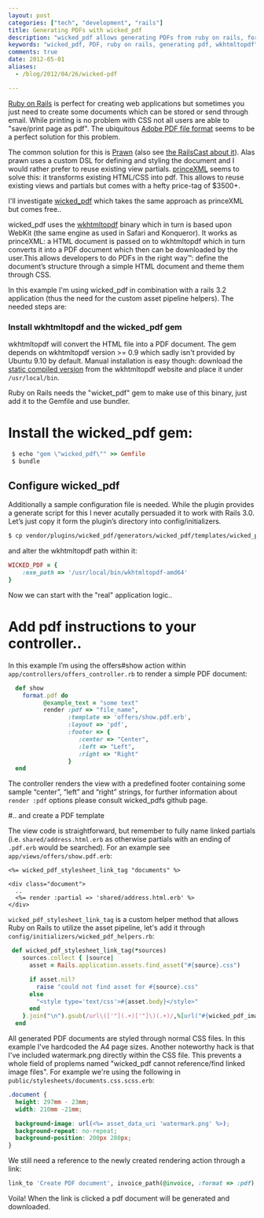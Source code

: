 ```yaml
---
layout: post
categories: ["tech", "development", "rails"]
title: Generating PDFs with wicked_pdf
description: "wicked_pdf allows generating PDFs from ruby on rails, for free!"
keywords: "wicked_pdf, PDF, ruby on rails, generating pdf, wkhtmltopdf"
comments: true
date: 2012-05-01
aliases:
  - /blog/2012/04/26/wicked-pdf

---
```

[Ruby on Rails](http://rubyonrails.org) is perfect for creating web applications but sometimes you just need to create some documents which can be stored or send through email. While printing is no problem with CSS not all users are able to "save/print page as pdf". The ubiquitous [Adobe PDF file format](http://en.wikipedia.org/wiki/Adobe_PDF) seems to be a perfect solution for this problem.

The common solution for this is [Prawn](http://wiki.github.com/sandal/prawn/) (also see [the RailsCast about it](http://railscasts.com/episodes/153-pdfs-with-prawn)). Alas prawn uses a custom DSL for defining and styling the document and I would rather prefer to reuse existing view partials. [princeXML](http://www.princexml.com/) seems to solve this: it transforms existing HTML/CSS into pdf. This allows to reuse existing views and partials but comes with a hefty price-tag of $3500+.

I'll investigate [wicked_pdf](http://github.com/mileszs/wicked_pdf) which takes the same approach as princeXML but comes free..

<!-- more -->

wicked_pdf uses the [wkhtmltopdf](http://code.google.com/p/wkhtmltopdf/) binary which in turn is based upon WebKit (the same engine as used in Safari and Konqueror). It works as princeXML: a HTML document is passed on to wkhtmltopdf which in turn converts it into a PDF document which then can be downloaded by the user.This allows developers to do PDFs in the right way™: define the document’s structure through a simple HTML document and theme them through CSS.

In this example I'm using wicked_pdf in combination with a rails 3.2 application (thus the need for the custom asset pipeline helpers). The needed steps are:

### Install wkhtmltopdf and the wicked_pdf gem

wkhtmltopdf will convert the HTML file into a PDF document. The gem depends on wkhtmltopdf version >= 0.9 which sadly isn't provided by Ubuntu 9.10 by default. Manual installation is easy though: download the [static compiled version](http://code.google.com/p/wkhtmltopdf/downloads/list) from the wkhtmltopdf website and place it under `/usr/local/bin`.

Ruby on Rails needs the "wicket_pdf" gem to make use of this binary, just add it to the Gemfile and use bundler.

# Install the wicked_pdf gem:

~~~ ruby
 $ echo "gem \"wicked_pdf\"" >> Gemfile
 $ bundle
~~~

## Configure wicked_pdf

Additionally a sample configuration file is needed. While the plugin provides a generate script for this I never acutally persuaded it to work with Rails 3.0. Let’s just copy it form the plugin’s directory into config/initializers.

~~~ bash
$ cp vendor/plugins/wicked_pdf/generators/wicked_pdf/templates/wicked_pdf.rb config/initializers
~~~

and alter the wkhtmltopdf path within it:

~~~ ruby
WICKED_PDF = {
	:exe_path => '/usr/local/bin/wkhtmltopdf-amd64'
}
~~~

Now we can start with the "real" application logic..

# Add pdf instructions to your controller..

In this example I’m using the offers#show action within `app/controllers/offers_controller.rb` to render a simple PDF document:

~~~ ruby 
  def show
    format.pdf do
          @example_text = "some text"
          render :pdf => "file_name",
                 :template => 'offers/show.pdf.erb',
                 :layout => 'pdf',
                 :footer => {
                    :center => "Center",
                    :left => "Left",
                    :right => "Right"
                 }
  end
~~~

The controller renders the view with a predefined footer containing some sample “center”, “left” and “right” strings, for further information about `render :pdf` options please consult wicked_pdfs github page.

#.. and create a PDF template

The view code is straightforward, but remember to fully name linked partials (i.e. `shared/address.html.erb` as otherwise partials with an ending of `.pdf.erb` would be searched). For an example see `app/views/offers/show.pdf.erb`:

~~~ erb 
<%= wicked_pdf_stylesheet_link_tag "documents" %>

<div class="document">
  ..
  <%= render :partial => 'shared/address.html.erb' %>
</div>
~~~

`wicked_pdf_stylesheet_link_tag` is a custom helper method that allows Ruby on Rails to utilize the asset pipeline, let's add it through `config/initializers/wicked_pdf_helpers.rb`:

~~~ ruby
 def wicked_pdf_stylesheet_link_tag(*sources)
    sources.collect { |source|
      asset = Rails.application.assets.find_asset("#{source}.css")

      if asset.nil?
        raise "could not find asset for #{source}.css"
      else
        "<style type='text/css'>#{asset.body}</style>"
      end
    }.join("\n").gsub(/url\(['"](.+)['"]\)(.+)/,%[url("#{wicked_pdf_image_location("\\1")}")\\2]).html_safe
  end
~~~

All generated PDF documents are styled through normal CSS files. In this example I've hardcoded the A4 page sizes. Another noteworthy hack is that I've included watermark.png directly within the CSS file. This prevents a whole field of proplems named "wicked_pdf cannot reference/find linked image files". For example we're using the following in `public/stylesheets/documents.css.scss.erb`:

~~~ scss
.document {
  height: 297mm - 23mm;
  width: 210mm -21mm;

  background-image: url(<%= asset_data_uri 'watermark.png' %>);
  background-repeat: no-repeat;
  background-position: 200px 280px;
}
~~~

We still need a reference to the newly created rendering action through a link:

~~~ ruby
link_to 'Create PDF document', invoice_path(@invoice, :format => :pdf)
~~~

Voila! When the link is clicked a pdf document will be generated and downloaded.
